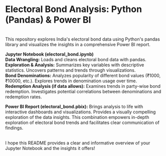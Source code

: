 # Electoral Bond Analysis: Python (Pandas) & Power BI

<br>This repository explores India's electoral bond data using Python's pandas library and visualizes the insights in a comprehensive Power BI report.
<br>

**Jupyter Notebook (electoral_bond.ipynb)**
<br>
**Data Wrangling:** Loads and cleans electoral bond data with pandas.
<br>
**Exploration & Analysis:**
Summarizes key variables with descriptive statistics.
Uncovers patterns and trends through visualizations.
<br>
**Bond Denominations:**
Analyzes popularity of different bond values (₹1000, ₹10000, etc.).
Explores trends in denomination usage over time.
<br>
**Redemption Analysis (if data allows):**
Examines trends in party-wise bond redemption.
Investigates potential correlations between denominations and redemption rates.
<br>

**Power BI Report (electoral_bond.pbix):**
Brings analysis to life with interactive dashboards and visualizations.
Provides a visually compelling exploration of the data insights.
This combination empowers in-depth exploration of electoral bond trends and facilitates clear communication of findings.

<br>
I hope this README provides a clear and informative overview of your Jupyter Notebook and the insights it offers!
